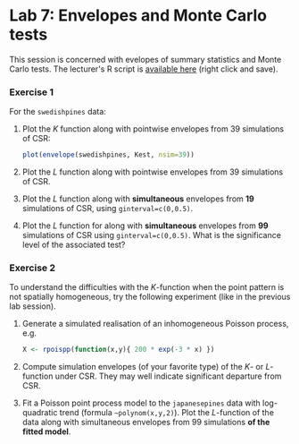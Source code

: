 Lab 7: Envelopes and Monte Carlo tests
================

This session is concerned with evelopes of summary statistics and Monte Carlo tests.
The lecturer's R script is [available here](https://raw.githubusercontent.com/spatstat/Melb2018/master/Scripts/script07.R) (right click and save).

### Exercise 1

For the `swedishpines` data:

1.  Plot the *K* function along with pointwise envelopes from 39 simulations of CSR:

    ``` r
    plot(envelope(swedishpines, Kest, nsim=39))
    ```

2.  Plot the *L* function along with pointwise envelopes from 39 simulations of CSR.

3.  Plot the *L* function along with **simultaneous** envelopes from **19** simulations of CSR, using `ginterval=c(0,0.5)`.

4.  Plot the *L* function for along with **simultaneous** envelopes from **99** simulations of CSR using `ginterval=c(0,0.5)`. What is the significance level of the associated test?

### Exercise 2

To understand the difficulties with the *K*-function when the point pattern is not spatially homogeneous, try the following experiment (like in the previous lab session).

1.  Generate a simulated realisation of an inhomogeneous Poisson process, e.g.

    ``` r
    X <- rpoispp(function(x,y){ 200 * exp(-3 * x) })
    ```

2.  Compute simulation envelopes (of your favorite type) of the *K*- or *L*-function under CSR. They may well indicate significant departure from CSR.

3.  Fit a Poisson point process model to the `japanesepines` data with log-quadratic trend (formula `~polynom(x,y,2)`). Plot the *L*-function of the data along with simultaneous envelopes from 99 simulations **of the fitted model**.
